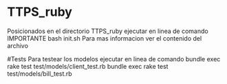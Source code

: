 # TTPS_ruby
Posicionados en el directorio TTPS_ruby ejecutar en linea de comando
 IMPORTANTE
 bash init.sh
Para mas informacion ver el contenido del archivo

#Tests
Para testear los modelos ejecutar en linea de comando
 bundle exec rake test test/models/client_test.rb
 bundle exec rake test test/models/bill_test.rb
